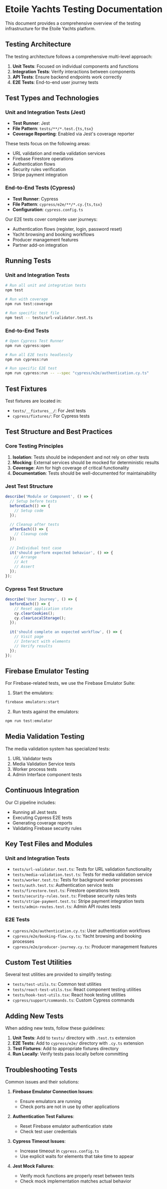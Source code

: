 # Etoile Yachts Testing Documentation

This document provides a comprehensive overview of the testing infrastructure for the Etoile Yachts platform.

## Testing Architecture

The testing architecture follows a comprehensive multi-level approach:

1. **Unit Tests**: Focused on individual components and functions
2. **Integration Tests**: Verify interactions between components
3. **API Tests**: Ensure backend endpoints work correctly
4. **E2E Tests**: End-to-end user journey tests

## Test Types and Technologies

### Unit and Integration Tests (Jest)

- **Test Runner**: Jest
- **File Pattern**: `tests/**/*.test.{ts,tsx}`
- **Coverage Reporting**: Enabled via Jest's coverage reporter

These tests focus on the following areas:
- URL validation and media validation services
- Firebase Firestore operations
- Authentication flows
- Security rules verification
- Stripe payment integration

### End-to-End Tests (Cypress)

- **Test Runner**: Cypress
- **File Pattern**: `cypress/e2e/**/*.cy.{ts,tsx}`
- **Configuration**: `cypress.config.ts`

Our E2E tests cover complete user journeys:
- Authentication flows (register, login, password reset)
- Yacht browsing and booking workflows
- Producer management features
- Partner add-on integration

## Running Tests

### Unit and Integration Tests

```bash
# Run all unit and integration tests
npm test

# Run with coverage
npm run test:coverage

# Run specific test file
npm test -- tests/url-validator.test.ts
```

### End-to-End Tests

```bash
# Open Cypress Test Runner
npm run cypress:open

# Run all E2E tests headlessly
npm run cypress:run

# Run specific E2E test
npm run cypress:run -- --spec "cypress/e2e/authentication.cy.ts"
```

## Test Fixtures

Test fixtures are located in:
- `tests/__fixtures__/`: For Jest tests
- `cypress/fixtures/`: For Cypress tests

## Test Structure and Best Practices

### Core Testing Principles

1. **Isolation**: Tests should be independent and not rely on other tests
2. **Mocking**: External services should be mocked for deterministic results
3. **Coverage**: Aim for high coverage of critical functionality
4. **Documentation**: Tests should be well-documented for maintainability

### Jest Test Structure

```typescript
describe('Module or Component', () => {
  // Setup before tests
  beforeEach(() => {
    // Setup code
  });
  
  // Cleanup after tests
  afterEach(() => {
    // Cleanup code
  });
  
  // Individual test case
  it('should perform expected behavior', () => {
    // Arrange
    // Act
    // Assert
  });
});
```

### Cypress Test Structure

```typescript
describe('User Journey', () => {
  beforeEach(() => {
    // Reset application state
    cy.clearCookies();
    cy.clearLocalStorage();
  });
  
  it('should complete an expected workflow', () => {
    // Visit page
    // Interact with elements
    // Verify results
  });
});
```

## Firebase Emulator Testing

For Firebase-related tests, we use the Firebase Emulator Suite:

1. Start the emulators:
```bash
firebase emulators:start
```

2. Run tests against the emulators:
```bash
npm run test:emulator
```

## Media Validation Testing

The media validation system has specialized tests:

1. URL Validator tests
2. Media Validation Service tests
3. Worker process tests
4. Admin Interface component tests

## Continuous Integration

Our CI pipeline includes:
- Running all Jest tests
- Executing Cypress E2E tests
- Generating coverage reports
- Validating Firebase security rules

## Key Test Files and Modules

### Unit and Integration Tests

- `tests/url-validator.test.ts`: Tests for URL validation functionality
- `tests/media-validation.test.ts`: Tests for media validation service
- `tests/worker.test.ts`: Tests for background worker processes
- `tests/auth.test.ts`: Authentication service tests
- `tests/firestore.test.ts`: Firestore operations tests
- `tests/security-rules.test.ts`: Firebase security rules tests
- `tests/stripe-payment.test.ts`: Stripe payment integration tests
- `tests/admin-routes.test.ts`: Admin API routes tests

### E2E Tests

- `cypress/e2e/authentication.cy.ts`: User authentication workflows
- `cypress/e2e/booking-flow.cy.ts`: Yacht browsing and booking processes
- `cypress/e2e/producer-journey.cy.ts`: Producer management features

## Custom Test Utilities

Several test utilities are provided to simplify testing:

- `tests/test-utils.ts`: Common test utilities
- `tests/react-test-utils.tsx`: React component testing utilities
- `tests/hook-test-utils.tsx`: React hook testing utilities
- `cypress/support/commands.ts`: Custom Cypress commands

## Adding New Tests

When adding new tests, follow these guidelines:

1. **Unit Tests**: Add to `tests/` directory with `.test.ts` extension
2. **E2E Tests**: Add to `cypress/e2e/` directory with `.cy.ts` extension
3. **Test Fixtures**: Add to appropriate fixtures directory
4. **Run Locally**: Verify tests pass locally before committing

## Troubleshooting Tests

Common issues and their solutions:

1. **Firebase Emulator Connection Issues**:
   - Ensure emulators are running
   - Check ports are not in use by other applications

2. **Authentication Test Failures**:
   - Reset Firebase emulator authentication state
   - Check test user credentials

3. **Cypress Timeout Issues**:
   - Increase timeout in `cypress.config.ts`
   - Use explicit waits for elements that take time to appear

4. **Jest Mock Failures**:
   - Verify mock functions are properly reset between tests
   - Check mock implementation matches actual behavior
